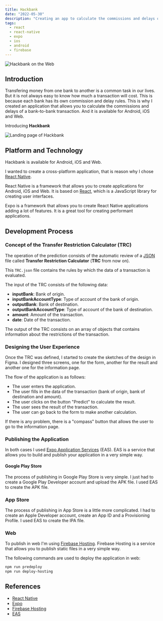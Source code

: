```yaml
---
title: Hackbank
date: "2022-05-30"
description: "Creating an app to calculate the commissions and delays of a bank-to-bank transaction."
tags:
  - react
  - react-native
  - expo
  - ios
  - android
  - firebase
---
```


<img src="/hackbank__cover.webp" alt="Hackbank on the Web" />

## Introduction

Transfering money from one bank to another is a common task in our lives. But it is not always easy to know how much a transaction will cost. This is because each bank has its own commission and delay rules. This is why I created an application that allows you to calculate the commissions and delays of a bank-to-bank transaction. And it is available for Android, iOS and Web.

Introducing **Hackbank**

<img src="/hackbank_landing__cover.webp" alt="Landing page of Hackbank" data-onpage="true" />

## Platform and Technology

Hackbank is available for Android, iOS and Web.

I wanted to create a cross-platform application, that is reason why I chose <a href="https://reactnative.dev">React Native</a>.

React Native is a framework that allows you to create applications for Android, iOS and Web. It is based on <a href="https://reactjs.org">React</a>, which is a JavaScript library for creating user interfaces.

Expo is a framework that allows you to create React Native applications adding a lot of features. It is a great tool for creating performant applications.

## Development Process

### Concept of the Transfer Restriction Calculator (TRC)

The operation of the prediction consists of the automatic review of a <a href="https://www.json.org/json-en.html" target="_blank">JSON</a> file called **Transfer Restriction Calculator** (**TRC** from now on).

This `TRC.json` file contains the rules by which the data of a transaction is evaluated.

The input of the TRC consists of the following data:

- **inputBank**: Bank of origin.
- **inputBankAccountType**: Type of account of the bank of origin.
- **outputBank**: Bank of destination.
- **outputBankAccountType**: Type of account of the bank of destination.
- **amount**: Amount of the transaction.
- **date**: Date of the transaction.

The output of the TRC consists on an array of objects that contains information about the restrictions of the transaction.

### Designing the User Experience

Once the TRC was defined, I started to create the sketches of the design in Figma. I designed three screens, one for the form, another for the result and another one for the information page.

The flow of the application is as follows:

- The user enters the application.
- The user fills in the data of the transaction (bank of origin, bank of destination and amount).
- The user clicks on the button "Predict" to calculate the result.
- The user sees the result of the transaction.
- The user can go back to the form to make another calculation.

If there is any problem, there is a "compass" button that allows the user to go to the information page.

### Publishing the Application

In both cases I used <a href="https://expo.dev/eas" target="_blank">Expo Application Services</a> (EAS). EAS is a service that allows you to build and publish your application in a very simple way.

#### Google Play Store

The process of publishing in Google Play Store is very simple. I just had to create a Google Play Developer account and upload the APK file. I used EAS to create the APK file.

### App Store

The process of publishing in App Store is a little more complicated. I had to create an Apple Developer account, create an App ID and a Provisioning Profile. I used EAS to create the IPA file.

### Web

To publish in web I'm using <a href="https://firebase.google.com/docs/hosting">Firebase Hosting</a>. Firebase Hosting is a service that allows you to publish static files in a very simple way.

The following commands are used to deploy the application in web:

```bash
npm run predeploy
npm run deploy-hosting
```

## References

- <a href="https://reactnative.dev/" target="_blank">React Native</a>
- <a href="https://expo.io/" target="_blank">Expo</a>
- <a href="https://firebase.google.com/docs/hosting" target="_blank">Firebase Hosting</a>
- <a href="https://docs.expo.io/build/eas-build/" target="_blank">EAS</a>
